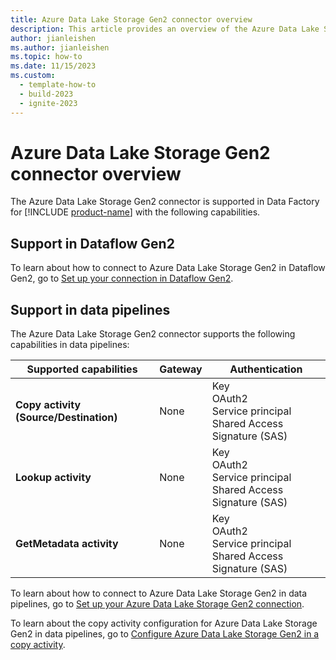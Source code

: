 ```yaml
---
title: Azure Data Lake Storage Gen2 connector overview
description: This article provides an overview of the Azure Data Lake Storage Gen2 connector in Data Factory in Microsoft Fabric.
author: jianleishen
ms.author: jianleishen
ms.topic: how-to
ms.date: 11/15/2023
ms.custom:
  - template-how-to
  - build-2023
  - ignite-2023
---
```


# Azure Data Lake Storage Gen2 connector overview

The Azure Data Lake Storage Gen2 connector is supported in Data Factory for [!INCLUDE [product-name](../includes/product-name.md)] with the following capabilities.

## Support in Dataflow Gen2

To learn about how to connect to Azure Data Lake Storage Gen2 in Dataflow Gen2, go to [Set up your connection in Dataflow Gen2](connector-azure-data-lake-storage-gen2.md#set-up-your-connection-in-dataflow-gen2).

## Support in data pipelines

The Azure Data Lake Storage Gen2 connector supports the following capabilities in data pipelines:

| Supported capabilities | Gateway | Authentication |
| --- | --- | ---|
| **Copy activity (Source/Destination)** | None | Key<br/>OAuth2<br/>Service principal<br/>Shared Access Signature (SAS) |
| **Lookup activity** | None | Key<br/>OAuth2<br/>Service principal<br/>Shared Access Signature (SAS) |
| **GetMetadata activity** | None | Key<br/>OAuth2<br/>Service principal<br/>Shared Access Signature (SAS) |

To learn about how to connect to Azure Data Lake Storage Gen2 in data pipelines, go to [Set up your Azure Data Lake Storage Gen2 connection](connector-azure-data-lake-storage-gen2.md#set-up-your-connection-in-a-data-pipeline).

To learn about the copy activity configuration for Azure Data Lake Storage Gen2 in data pipelines, go to [Configure Azure Data Lake Storage Gen2 in a copy activity](connector-azure-data-lake-storage-gen2-copy-activity.md).
